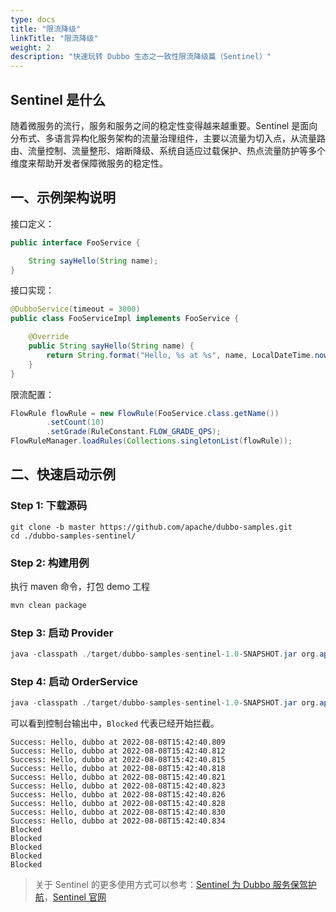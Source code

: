```yaml
---
type: docs
title: "限流降级"
linkTitle: "限流降级"
weight: 2
description: "快速玩转 Dubbo 生态之一致性限流降级篇（Sentinel）"
---
```


## Sentinel 是什么

随着微服务的流行，服务和服务之间的稳定性变得越来越重要。Sentinel 是面向分布式、多语言异构化服务架构的流量治理组件，主要以流量为切入点，从流量路由、流量控制、流量整形、熔断降级、系统自适应过载保护、热点流量防护等多个维度来帮助开发者保障微服务的稳定性。

## 一、示例架构说明

接口定义：

```java
public interface FooService {

    String sayHello(String name);
}
```

接口实现：

```java
@DubboService(timeout = 3000)
public class FooServiceImpl implements FooService {

    @Override
    public String sayHello(String name) {
        return String.format("Hello, %s at %s", name, LocalDateTime.now());
    }
}
```

限流配置：

```java
FlowRule flowRule = new FlowRule(FooService.class.getName())
        .setCount(10)
        .setGrade(RuleConstant.FLOW_GRADE_QPS);
FlowRuleManager.loadRules(Collections.singletonList(flowRule));
```

## 二、快速启动示例

### Step 1: 下载源码

```shell script
git clone -b master https://github.com/apache/dubbo-samples.git
cd ./dubbo-samples-sentinel/
```

### Step 2: 构建用例

执行 maven 命令，打包 demo 工程

```bash
mvn clean package
```

### Step 3: 启动 Provider

```java
java -classpath ./target/dubbo-samples-sentinel-1.0-SNAPSHOT.jar org.apache.samples.sentinel.FooProviderBootstrap
```

### Step 4: 启动 OrderService

```java
java -classpath ./target/dubbo-samples-sentinel-1.0-SNAPSHOT.jar org.apache.samples.sentinel.FooConsumerBootstrap
```

可以看到控制台输出中，`Blocked` 代表已经开始拦截。

```
Success: Hello, dubbo at 2022-08-08T15:42:40.809
Success: Hello, dubbo at 2022-08-08T15:42:40.812
Success: Hello, dubbo at 2022-08-08T15:42:40.815
Success: Hello, dubbo at 2022-08-08T15:42:40.818
Success: Hello, dubbo at 2022-08-08T15:42:40.821
Success: Hello, dubbo at 2022-08-08T15:42:40.823
Success: Hello, dubbo at 2022-08-08T15:42:40.826
Success: Hello, dubbo at 2022-08-08T15:42:40.828
Success: Hello, dubbo at 2022-08-08T15:42:40.830
Success: Hello, dubbo at 2022-08-08T15:42:40.834
Blocked
Blocked
Blocked
Blocked
Blocked
```

> 关于 Sentinel 的更多使用方式可以参考：[Sentinel 为 Dubbo 服务保驾护航](/zh/blog/2018/07/27/sentinel-为-dubbo-服务保驾护航/)，[Sentinel 官网](https://sentinelguard.io/zh-cn/index.html)